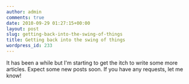 ```yaml
---
author: admin
comments: true
date: 2010-09-29 01:27:15+00:00
layout: post
slug: getting-back-into-the-swing-of-things
title: Getting back into the swing of things
wordpress_id: 233
---
```


It has been a while but I'm starting to get the itch to write some more articles.  Expect some new posts soon.  If you have any requests, let me know!
